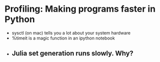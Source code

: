 # Profiling: Making programs faster in Python
- sysctl (on mac) tells you a lot about your system hardware
- %timeit is a magic function in an ipython notebook
- Julia set generation runs slowly. Why?
    - 
